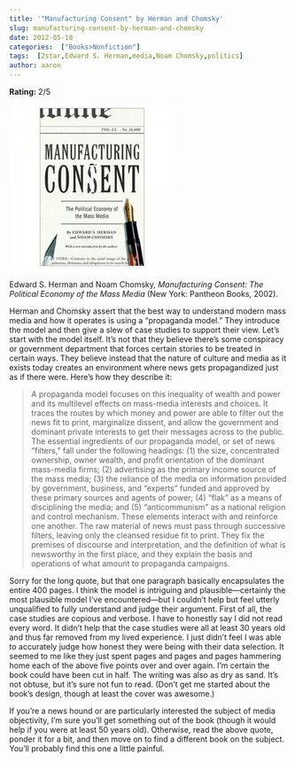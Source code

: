```yaml
---
title: '"Manufacturing Consent" by Herman and Chomsky'
slug: manufacturing-consent-by-herman-and-chomsky
date: 2012-05-18
categories:  ["Books>Nonfiction"]
tags:  [2star,Edward S. Herman,media,Noam Chomsky,politics]
author: aaron
---
```


**Rating:** 2/5

![Book cover](cover7-300x300.jpg "Manufacturing Consent")

Edward S. Herman and Noam Chomsky, *Manufacturing Consent: The Political Economy of the Mass Media* (New York: Pantheon Books, 2002).

Herman and Chomsky assert that the best way to understand modern mass media and how it operates is using a “propaganda model.” They introduce the model and then give a slew of case studies to support their view. Let’s start with the model itself. It’s not that they believe there’s some conspiracy or government department that forces certain stories to be treated in certain ways. They believe instead that the nature of culture and media as it exists today creates an environment where news gets propagandized just as if there were. Here’s how they describe it:

> A propaganda model focuses on this inequality of wealth and power and its multilevel effects on mass-media interests and choices. It traces the routes by which money and power are able to filter out the news fit to print, marginalize dissent, and allow the government and dominant private interests to get their messages across to the public. The essential ingredients of our propaganda model, or set of news “filters,” fall under the following headings: (1) the size, concentrated ownership, owner wealth, and profit orientation of the dominant mass-media firms; (2) advertising as the primary income source of the mass media; (3) the reliance of the media on information provided by government, business, and “experts” funded and approved by these primary sources and agents of power; (4) “flak” as a means of disciplining the media; and (5) “anticommunism” as a national religion and control mechanism. These elements interact with and reinforce one another. The raw material of news must pass through successive filters, leaving only the cleansed residue fit to print. They fix the premises of discourse and interpretation, and the definition of what is newsworthy in the first place, and they explain the basis and operations of what amount to propaganda campaigns.

Sorry for the long quote, but that one paragraph basically encapsulates the entire 400 pages. I think the model is intriguing and plausible—certainly the most plausible model I’ve encountered—but I couldn’t help but feel utterly unqualified to fully understand and judge their argument. First of all, the case studies are copious and verbose. I have to honestly say I did not read every word. It didn’t help that the case studies were all at least 30 years old and thus far removed from my lived experience. I just didn’t feel I was able to accurately judge how honest they were being with their data selection. It seemed to me like they just spent pages and pages and pages hammering home each of the above five points over and over again. I’m certain the book could have been cut in half. The writing was also as dry as sand. It’s not obtuse, but it’s sure not fun to read. (Don’t get me started about the book’s design, though at least the cover was awesome.)

If you’re a news hound or are particularly interested the subject of media objectivity, I’m sure you’ll get something out of the book (though it would help if you were at least 50 years old). Otherwise, read the above quote, ponder it for a bit, and then move on to find a different book on the subject. You’ll probably find this one a little painful.
